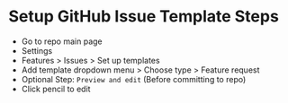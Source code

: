 # Setup GitHub Issue Template Steps

- Go to repo main page
- Settings
- Features > Issues > Set up templates
- Add template dropdown menu > Choose type > Feature request
- Optional Step: `Preview and edit` (Before committing to repo)
- Click pencil to edit
